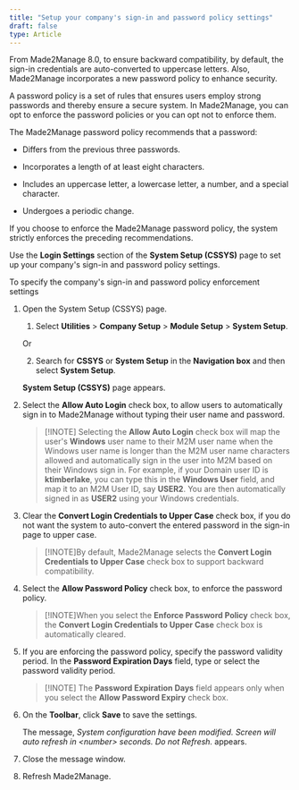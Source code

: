 ```yaml
---
title: "Setup your company's sign-in and password policy settings"
draft: false
type: Article
---
```


From Made2Manage 8.0, to ensure backward compatibility, by default, the sign-in credentials are auto-converted to uppercase letters. Also, Made2Manage incorporates a new password policy to enhance security.

A password policy is a set of rules that ensures users employ strong passwords and thereby ensure a secure system. In Made2Manage, you can opt to enforce the password policies or you can opt not to enforce them.

The Made2Manage password policy recommends that a password:

- Differs from the previous three passwords.

- Incorporates a length of at least eight characters.

- Includes an uppercase letter, a lowercase letter, a number, and a special character.

- Undergoes a periodic change.

If you choose to enforce the Made2Manage password policy, the system strictly enforces the preceding recommendations.

Use the **Login Settings** section of the **System Setup (CSSYS)** page to set up your company's sign-in and password policy settings.

To specify the company's sign-in and password policy enforcement settings

1. Open the System Setup (CSSYS) page.

    1. Select **Utilities** \> **Company Setup** \> **Module Setup** \> **System Setup**.

    Or

    2. Search for **CSSYS** or **System Setup** in the **Navigation box** and then select **System Setup**.

    **System Setup (CSSYS)** page appears.

2. Select the **Allow Auto Login** check box, to allow users to automatically sign in to Made2Manage without typing their user name and password.

    >[!INOTE] Selecting the **Allow Auto Login** check box will map the user's **Windows** user name to their M2M user name when the Windows user name is longer than the M2M user name characters allowed and automatically sign in the user into M2M based on their Windows sign in. For example, if your Domain user ID is **ktimberlake**, you can type this in the **Windows User** field, and map it to an M2M User ID, say **USER2**. You are then automatically signed in as **USER2** using your Windows credentials.

3. Clear the **Convert Login Credentials to Upper Case** check box, if you do not want the system to auto-convert the entered password in the sign-in page to upper case.

    >[!INOTE]By default, Made2Manage selects the **Convert Login Credentials to Upper Case** check box to support backward compatibility.

4. Select the **Allow Password Policy** check box, to enforce the password policy.

    >[!INOTE]When you select the **Enforce Password Policy** check box, the **Convert Login Credentials to Upper Case** check box is automatically cleared.

5. If you are enforcing the password policy, specify the password validity period. In the **Password Expiration Days** field, type or select the password validity period.

    >[!INOTE] The **Password Expiration Days** field appears only when you select the **Allow Password Expiry** check box.

6. On the **Toolbar**, click **Save** to save the settings.

    The message, *System configuration have been modified. Screen will auto refresh in \<number\> seconds. Do not Refresh.* appears.

7. Close the message window.

8. Refresh Made2Manage.